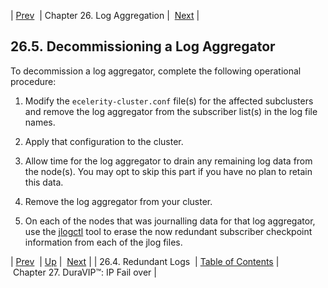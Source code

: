| [Prev](cluster.config.logging.redundancy)  | Chapter 26. Log Aggregation |  [Next](cluster.config.duravip) |

## 26.5. Decommissioning a Log Aggregator

To decommission a log aggregator, complete the following operational procedure:

1.  Modify the `ecelerity-cluster.conf` file(s) for the affected subclusters and remove the log aggregator from the subscriber list(s) in the log file names.

2.  Apply that configuration to the cluster.

3.  Allow time for the log aggregator to drain any remaining log data from the node(s). You may opt to skip this part if you have no plan to retain this data.

4.  Remove the log aggregator from your cluster.

5.  On each of the nodes that was journalling data for that log aggregator, use the [jlogctl](executable.jlogctl "jlogctl") tool to erase the now redundant subscriber checkpoint information from each of the jlog files.

| [Prev](cluster.config.logging.redundancy)  | [Up](log_aggregation) |  [Next](cluster.config.duravip) |
| 26.4. Redundant Logs  | [Table of Contents](index) |  Chapter 27. DuraVIP™: IP Fail over |

